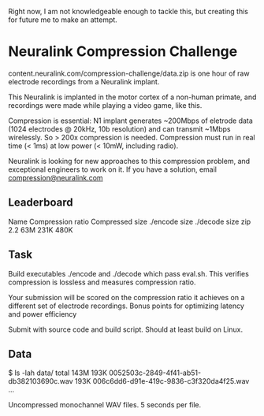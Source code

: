 Right now, I am not knowledgeable enough to tackle this, but creating this for future me to make an attempt.

# Neuralink Compression Challenge

content.neuralink.com/compression-challenge/data.zip is one hour of raw electrode recordings from a Neuralink implant.

This Neuralink is implanted in the motor cortex of a non-human primate, and recordings were made while playing a video game, like this.

Compression is essential: N1 implant generates ~200Mbps of eletrode data (1024 electrodes @ 20kHz, 10b resolution) and can transmit ~1Mbps wirelessly.
So > 200x compression is needed.
Compression must run in real time (< 1ms) at low power (< 10mW, including radio).

Neuralink is looking for new approaches to this compression problem, and exceptional engineers to work on it.
If you have a solution, email compression@neuralink.com

## Leaderboard
Name 	Compression ratio 	Compressed size 	./encode size 	./decode size
zip 	2.2 	63M 	231K 	480K

## Task

Build executables ./encode and ./decode which pass eval.sh. This verifies compression is lossless and measures compression ratio.

Your submission will be scored on the compression ratio it achieves on a different set of electrode recordings.
Bonus points for optimizing latency and power efficiency

Submit with source code and build script. Should at least build on Linux.

## Data
$ ls -lah data/
total 143M
193K 0052503c-2849-4f41-ab51-db382103690c.wav
193K 006c6dd6-d91e-419c-9836-c3f320da4f25.wav
...

Uncompressed monochannel WAV files.
5 seconds per file.

